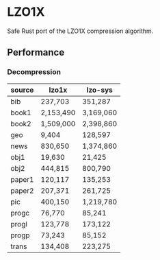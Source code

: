  # LZO1X

Safe Rust port of the LZO1X compression algorithm.

 ## Performance

 ### Decompression

 | source | lzo1x     | lzo-sys   |
 | ------ | --------- | --------- | 
 | bib    | 237,703   | 351,287   |  
 | book1  | 2,153,490 | 3,169,060 |   
 | book2  | 1,509,000 | 2,398,860 |  
 | geo    | 9,404     | 128,597   | 
 | news   | 830,650   | 1,374,860 |   
 | obj1   | 19,630    | 21,425    | 
 | obj2   | 444,815   | 800,790   |
 | paper1 | 120,117   | 135,253   |
 | paper2 | 207,371   | 261,725   |
 | pic    | 400,150   | 1,219,780 |
 | progc  | 76,770    | 85,241    |
 | progl  | 123,778   | 173,122   |
 | progp  | 73,243    | 85,152    |
 | trans  | 134,408   | 223,275   |
